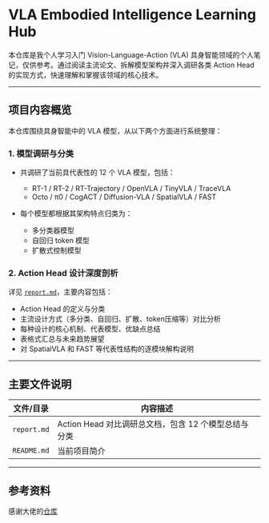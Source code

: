 # VLA Embodied Intelligence Learning Hub

本仓库是我个人学习入门 Vision-Language-Action (VLA) 具身智能领域的个人笔记，仅供参考。通过阅读主流论文、拆解模型架构并深入调研各类 Action Head 的实现方式，快速理解和掌握该领域的核心技术。

---

## 项目内容概览

本仓库围绕具身智能中的 VLA 模型，从以下两个方面进行系统整理：

### 1. **模型调研与分类**

- 共调研了当前具代表性的 12 个 VLA 模型，包括：
  - RT-1 / RT-2 / RT-Trajectory / OpenVLA / TinyVLA / TraceVLA
  - Octo / π0 / CogACT / Diffusion-VLA / SpatialVLA / FAST 

- 每个模型都根据其架构特点归类为：
  - 多分类器模型
  - 自回归 token 模型
  - 扩散式控制模型

### 2. **Action Head 设计深度剖析**

详见 [`report.md`](./report.md)，主要内容包括：

- Action Head 的定义与分类
- 主流设计方式（多分类、自回归、扩散、token压缩等）对比分析
- 每种设计的核心机制、代表模型、优缺点总结
- 表格式汇总与未来趋势展望
- 对 SpatialVLA 和 FAST 等代表性结构的逐模块解构说明

---

## 主要文件说明

| 文件/目录        | 内容描述                                               |
|------------------|--------------------------------------------------------|
| `report.md`      | Action Head 对比调研总文档，包含 12 个模型总结与分类 |
| `README.md`      | 当前项目简介                                            |


---

## 参考资料

感谢大佬的[仓库](https://github.com/TianxingChen/Embodied-AI-Guide)

